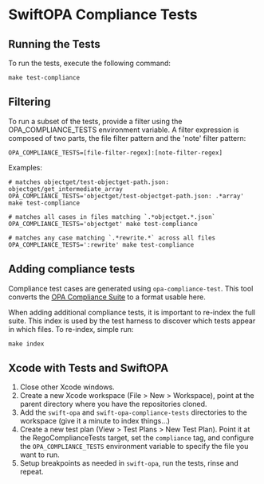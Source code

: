 # SwiftOPA Compliance Tests

## Running the Tests

To run the tests, execute the following command:

```shell
make test-compliance
```

## Filtering

To run a subset of the tests, provide a filter using the OPA_COMPLIANCE_TESTS environment variable.
A filter expression is composed of two parts, the file filter pattern and the 'note' filter pattern:

```
OPA_COMPLIANCE_TESTS=[file-filter-regex]:[note-filter-regex]
```

Examples:

```shell
# matches objectget/test-objectget-path.json: objectget/get_intermediate_array
OPA_COMPLIANCE_TESTS='objectget/test-objectget-path.json: .*array' make test-compliance

# matches all cases in files matching `.*objectget.*.json`
OPA_COMPLIANCE_TESTS='objectget' make test-compliance

# matches any case matching `.*rewrite.*` across all files
OPA_COMPLIANCE_TESTS=':rewrite' make test-compliance
```

## Adding compliance tests

Compliance test cases are generated using `opa-compliance-test`. This tool converts the [OPA Compliance Suite](https://github.com/open-policy-agent/opa/tree/main/v1/test/cases/testdata/v1) to a format usable here.

When adding additional compliance tests, it is important to re-index the full suite. This index is used by the test harness to discover which tests appear in which files. To re-index, simple run:

```shell
make index
```


## Xcode with Tests and SwiftOPA

1. Close other Xcode windows.
2. Create a new Xcode workspace (File > New > Workspace), point at the parent directory where you have the repositories cloned.
3. Add the `swift-opa` and `swift-opa-compliance-tests` directories to the workspace (give it a minute to index things...)
4. Create a new test plan (View > Test Plans > New Test Plan). Point it at the RegoComplianceTests target, set the `compliance` tag, and configure the `OPA_COMPLIANCE_TESTS` environment variable to specify the file you want to run.
5. Setup breakpoints as needed in `swift-opa`, run the tests, rinse and repeat.
